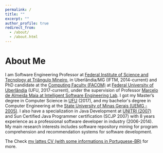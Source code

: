 ```yaml
---
permalink: /
title: ""
excerpt: ""
author_profile: true
redirect_from: 
  - /about/
  - /about.html
---
```


# About Me

I am Software Engineering Professor at [Federal Institute of Science and Tecnology at Triângulo Mineiro](https://iftm.edu.br/), in Uberlândia/MG (IFTM, 2014-current) and PhD candidate at the [Computing Faculty (FACOM)](http://www.portal.facom.ufu.br/) at [Federal University of Uberlândia](http://www.ufu.br/) (UFU, 2017-current), under the supervision of Professor [Marcelo de Almeida Maia at Intelligent Software Engineering Lab](http://www.isel.ufu.br/). I got my Master’s degree in Computer Science in [UFU](http://www.ufu.br/) (2017), and my bachelor's degree in Computer Engineering at the [State University of Minas Gerais (UEMG - 2005)](https://www.uemg.br/ituiutaba). I also have a specialization in Java Development at [UNITRI (2007)](https://unitri.edu.br/) and Sun Certified Java Programmer certification (SCJP 2007) with 8 years experience as a professional software developer in industry (2006-2014). My main research interests includes software repository mining for program comprehension and recommendation systems for software development.

The Check [my lattes CV (with some informations in Portuguese-BR)](http://lattes.cnpq.br/9157131878203641) for more. 


